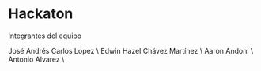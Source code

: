 # Hackaton

Integrantes del equipo 

José Andrés Carlos Lopez \\
Edwin Hazel Chávez Martínez \\
Aaron Andoni \\
Antonio Alvarez \\
